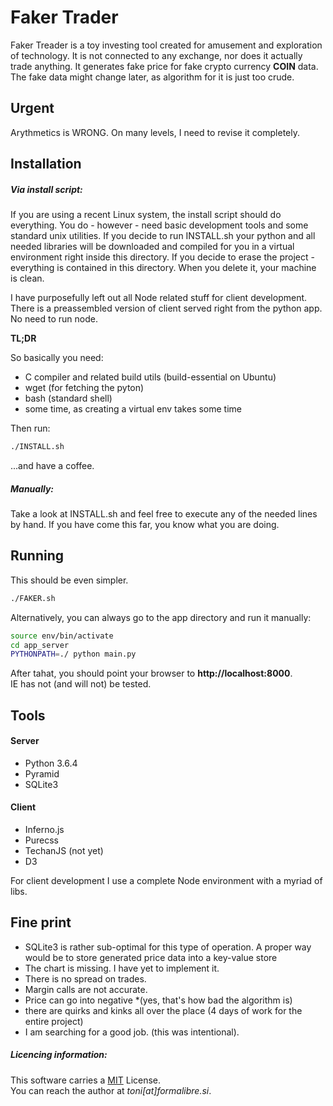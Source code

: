 # Faker Trader

Faker Treader is a toy investing tool created for amusement and exploration of technology.
It is not connected to any exchange, nor does it actually trade anything. It generates fake price for fake crypto currency **COIN** data. The fake data might change later, as algorithm for it is just too crude.

## Urgent
Arythmetics is WRONG. On many levels, I need to revise it completely.

## Installation
##### Via install script:
If you are using a recent Linux system, the install script should do everything.
You do - however - need basic development tools and some standard unix utilities. If you decide to run INSTALL.sh your python and all needed libraries will be downloaded and compiled for you in a virtual environment right inside this directory. If you decide to erase the project - everything is contained in this directory. When you delete it, your machine is clean.

I have purposefully left out all Node related stuff for client development. There is a preassembled version of client served right from the python app. No need to run node.

**TL;DR**

So basically you need:
- C compiler and related build utils (build-essential on Ubuntu)
- wget (for fetching the pyton)
- bash (standard shell)
- some time, as creating a virtual env takes some time

Then run:
```bash
./INSTALL.sh
```
...and have a coffee.

##### Manually:
Take a look at INSTALL.sh and feel free to execute any of the needed lines by hand.
If you have come this far, you know what you are doing.


## Running

This should be even simpler.
```bash
./FAKER.sh
```
Alternatively, you can always go to the app directory and run it manually:

```bash
source env/bin/activate
cd app_server
PYTHONPATH=./ python main.py

```

After tahat, you should point your browser to **http://localhost:8000**.  
IE has not (and will not) be tested.

## Tools

#### Server
- Python 3.6.4
- Pyramid
- SQLite3

#### Client
- Inferno.js
- Purecss
- TechanJS (not yet)
- D3

For client development I use a complete Node environment with a myriad of libs.


## Fine print

* SQLite3 is rather sub-optimal for this type of operation. A proper way would be to store generated price data into a key-value store
* The chart is missing. I have yet to implement it.
* There is no spread on trades.
* Margin calls are not accurate.
* Price can go into negative *(yes, that's how bad the algorithm is)
* there are quirks and kinks all over the place (4 days of work for the entire project)
* I am searching for a good job. (this was intentional).

##### Licencing information:
This software carries a [MIT](https://opensource.org/licenses/MIT) License.  
You can reach the author at *toni[at]formalibre.si*.